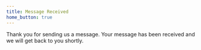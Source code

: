 ```yaml
---
title: Message Received
home_button: true
---
```


Thank you for sending us a message. Your message has been received and we will
get back to you shortly.
